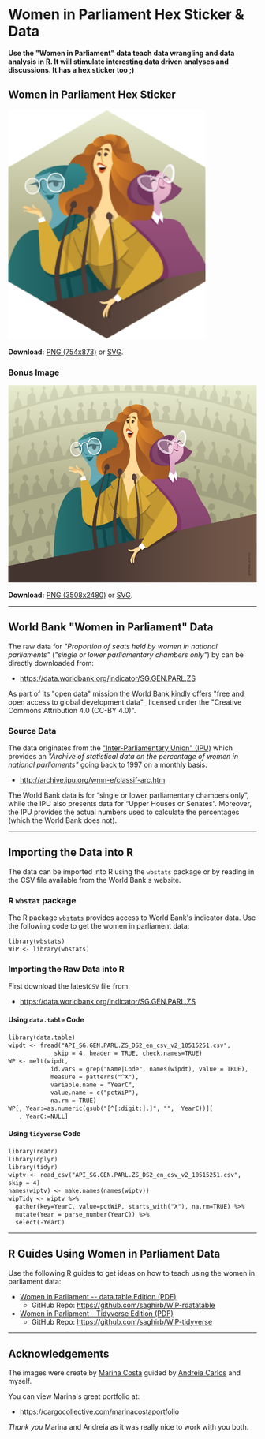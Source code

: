 # Women in Parliament Hex Sticker & Data

**Use the "Women in Parliament" data teach data wrangling and data analysis in 
[R](https://r-project.org). It will stimulate interesting data driven analyses 
and discussions. It has a hex sticker too ;)**

## Women in Parliament Hex Sticker

<img src="images/Women_in_Parliament_hex.svg" alt="Women in Parliament Hex Sticker" width="400"> 

**Download:** [PNG (754x873)](https://github.com/saghirb/Women-in-Parliament-Hex-Sticker/raw/master/images/Women_in_Parliament_hex.png) or 
[SVG](https://github.com/saghirb/Women-in-Parliament-Hex-Sticker/blob/master/images/Women_in_Parliament_hex.svg).

### Bonus Image

<img src="images/Women_in_Parliament_rect.svg" alt="Women in Parliament Hex Sticker" height="400"> 

**Download:** [PNG (3508x2480)](https://github.com/saghirb/Women-in-Parliament-Hex-Sticker/raw/master/images/Women_in_Parliament_rect.png) or 
[SVG](https://github.com/saghirb/Women-in-Parliament-Hex-Sticker/blob/master/images/Women_in_Parliament_rect.svg).

---

## World Bank "Women in Parliament" Data

The raw data for *"Proportion of seats held by women in national parliaments"* 
(_"single or lower parliamentary chambers only"_) by can be directly downloaded from:

+ https://data.worldbank.org/indicator/SG.GEN.PARL.ZS 

As part of its "open data" mission the World Bank kindly offers "free and open access to 
global development data"_ licensed under the "Creative Commons Attribution 4.0 (CC-BY 4.0)".

### Source Data

The data originates from the ["Inter-Parliamentary Union" (IPU)](https://www.ipu.org/)
which provides an *_"Archive of statistical data on the percentage of women in 
national parliaments"_* going back to 1997 on a monthly basis:

+ http://archive.ipu.org/wmn-e/classif-arc.htm

The World Bank data is for “single or lower parliamentary chambers only”, while 
the IPU also presents data for “Upper Houses or Senates”. Moreover, the IPU provides 
the actual numbers used to calculate the percentages (which the World Bank does not).

---

## Importing the Data into R

The data can be imported into R using the `wbstats` package or by reading in the CSV file
available from the World Bank's website.

### R `wbstat` package

The R package [`wbstats`](https://cran.r-project.org/web/packages/wbstats/) provides
access to World Bank's indicator data. Use the following code to get the women in 
parliament data:
```
library(wbstats)
WiP <- library(wbstats)
```

### Importing the Raw Data into R

First download the latest`CSV` file from:

+ https://data.worldbank.org/indicator/SG.GEN.PARL.ZS 

#### Using `data.table` Code

```
library(data.table)
wipdt <- fread("API_SG.GEN.PARL.ZS_DS2_en_csv_v2_10515251.csv",
             skip = 4, header = TRUE, check.names=TRUE)
WP <- melt(wipdt,
            id.vars = grep("Name|Code", names(wipdt), value = TRUE),
            measure = patterns("^X"),
            variable.name = "YearC",
            value.name = c("pctWiP"),
            na.rm = TRUE)
WP[, Year:=as.numeric(gsub("[^[:digit:].]", "",  YearC))][
   , YearC:=NULL]
```

#### Using `tidyverse` Code

```
library(readr)
library(dplyr)
library(tidyr)
wiptv <- read_csv("API_SG.GEN.PARL.ZS_DS2_en_csv_v2_10515251.csv", skip = 4) 
names(wiptv) <- make.names(names(wiptv))
wipTidy <- wiptv %>% 
  gather(key=YearC, value=pctWiP, starts_with("X"), na.rm=TRUE) %>% 
  mutate(Year = parse_number(YearC)) %>% 
  select(-YearC)
```

---

## R Guides Using Women in Parliament Data

Use the following R guides to get ideas on how to teach using the women in parliament 
data:

+ [Women in Parliament -- data.table Edition (PDF)](https://github.com/saghirb/WiP-rdatatable/raw/master/doc/WiP-rdatatable.pdf)
    + GitHub Repo: https://github.com/saghirb/WiP-rdatatable
+ [Women in Parliament – Tidyverse Edition (PDF)](https://github.com/saghirb/WiP-tidyverse/raw/master/doc/WiP-tidyverse.pdf)
    + GitHub Repo: https://github.com/saghirb/WiP-tidyverse

---

## Acknowledgements

The images were create by [Marina Costa](https://cargocollective.com/marinacostaportfolio/ABOUT) 
guided by [Andreia Carlos](https://github.com/agrou) and myself. 

You can view Marina's great portfolio at:

+ https://cargocollective.com/marinacostaportfolio

*Thank you* Marina and Andreia as it was really nice to work with you both.
